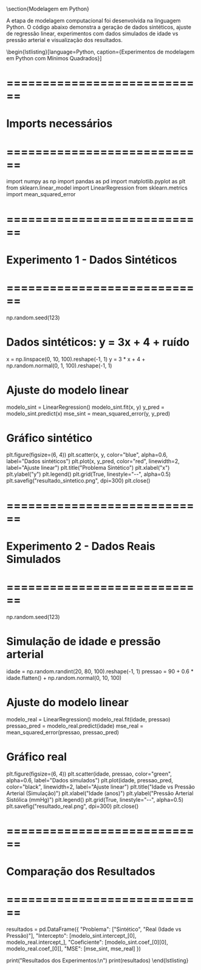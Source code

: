 \section{Modelagem em Python}

A etapa de modelagem computacional foi desenvolvida na linguagem Python. O código abaixo demonstra a geração de dados sintéticos, ajuste de regressão linear, experimentos com dados simulados de idade vs pressão arterial e visualização dos resultados.

\begin{lstlisting}[language=Python, caption={Experimentos de modelagem em Python com Mínimos Quadrados}]
# ============================
# Imports necessários
# ============================
import numpy as np
import pandas as pd
import matplotlib.pyplot as plt
from sklearn.linear_model import LinearRegression
from sklearn.metrics import mean_squared_error

# ============================
# Experimento 1 - Dados Sintéticos
# ============================
np.random.seed(123)

# Dados sintéticos: y = 3x + 4 + ruído
x = np.linspace(0, 10, 100).reshape(-1, 1)
y = 3 * x + 4 + np.random.normal(0, 1, 100).reshape(-1, 1)

# Ajuste do modelo linear
modelo_sint = LinearRegression()
modelo_sint.fit(x, y)
y_pred = modelo_sint.predict(x)
mse_sint = mean_squared_error(y, y_pred)

# Gráfico sintético
plt.figure(figsize=(6, 4))
plt.scatter(x, y, color="blue", alpha=0.6, label="Dados sintéticos")
plt.plot(x, y_pred, color="red", linewidth=2, label="Ajuste linear")
plt.title("Problema Sintético")
plt.xlabel("x")
plt.ylabel("y")
plt.legend()
plt.grid(True, linestyle="--", alpha=0.5)
plt.savefig("resultado_sintetico.png", dpi=300)
plt.close()

# ============================
# Experimento 2 - Dados Reais Simulados
# ============================
np.random.seed(123)

# Simulação de idade e pressão arterial
idade = np.random.randint(20, 80, 100).reshape(-1, 1)
pressao = 90 + 0.6 * idade.flatten() + np.random.normal(0, 10, 100)

# Ajuste do modelo linear
modelo_real = LinearRegression()
modelo_real.fit(idade, pressao)
pressao_pred = modelo_real.predict(idade)
mse_real = mean_squared_error(pressao, pressao_pred)

# Gráfico real
plt.figure(figsize=(6, 4))
plt.scatter(idade, pressao, color="green", alpha=0.6, label="Dados simulados")
plt.plot(idade, pressao_pred, color="black", linewidth=2, label="Ajuste linear")
plt.title("Idade vs Pressão Arterial (Simulação)")
plt.xlabel("Idade (anos)")
plt.ylabel("Pressão Arterial Sistólica (mmHg)")
plt.legend()
plt.grid(True, linestyle="--", alpha=0.5)
plt.savefig("resultado_real.png", dpi=300)
plt.close()

# ============================
# Comparação dos Resultados
# ============================
resultados = pd.DataFrame({
    "Problema": ["Sintético", "Real (Idade vs Pressão)"],
    "Intercepto": [modelo_sint.intercept_[0], modelo_real.intercept_],
    "Coeficiente": [modelo_sint.coef_[0][0], modelo_real.coef_[0]],
    "MSE": [mse_sint, mse_real]
})

print("Resultados dos Experimentos:\n")
print(resultados)
\end{lstlisting}
